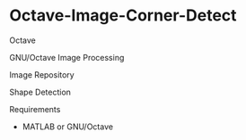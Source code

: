 # Octave-Image-Corner-Detect
Octave

GNU/Octave Image Processing

Image Repository

Shape Detection

Requirements
- MATLAB or GNU/Octave
